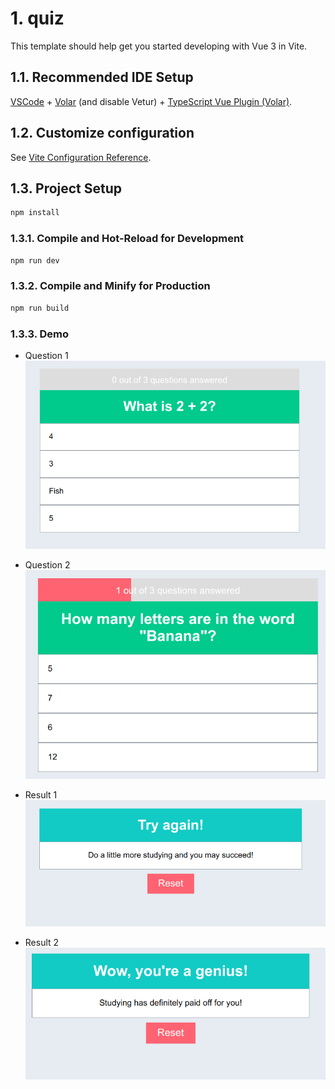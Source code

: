 # 1. quiz

This template should help get you started developing with Vue 3 in Vite.

## 1.1. Recommended IDE Setup

[VSCode](https://code.visualstudio.com/) + [Volar](https://marketplace.visualstudio.com/items?itemName=Vue.volar) (and disable Vetur) + [TypeScript Vue Plugin (Volar)](https://marketplace.visualstudio.com/items?itemName=Vue.vscode-typescript-vue-plugin).

## 1.2. Customize configuration

See [Vite Configuration Reference](https://vitejs.dev/config/).

## 1.3. Project Setup

```sh
npm install
```

### 1.3.1. Compile and Hot-Reload for Development

```sh
npm run dev
```

### 1.3.2. Compile and Minify for Production

```sh
npm run build
```

### 1.3.3. Demo 

* Question 1
![quiz_vue](src/descriptions/images/quiz_vue.png)

* Question 2
![quiz_vue1](src/descriptions/images/quiz_vue1.png)

* Result 1
![quiz_result1](src/descriptions/images/quiz_result1.png)

* Result 2
![quiz_result](src/descriptions/images/quiz_result.png)

